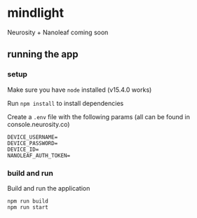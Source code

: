 # mindlight

Neurosity + Nanoleaf coming soon

## running the app

### setup

Make sure you have `node` installed (v15.4.0 works)

Run `npm install` to install dependencies

Create a `.env` file with the following params (all can be found in console.neurosity.co)

```
DEVICE_USERNAME=
DEVICE_PASSWORD=
DEVICE_ID=
NANOLEAF_AUTH_TOKEN=
```

### build and run

Build and run the application

```
npm run build
npm run start
```
